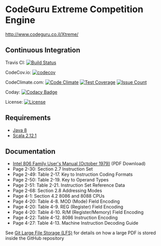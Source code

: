 CodeGuru Extreme Competition Engine
===================================

http://www.codeguru.co.il/Xtreme/

## Continuous Integration

Travis CI:
[![Build Status](https://travis-ci.org/codeguru-il/codeguru-extreme.svg?branch=master)](https://travis-ci.org/codeguru-il/codeguru-extreme#)

CodeCov.io:
[![codecov](https://codecov.io/gh/codeguru-il/codeguru-extreme/branch/master/graph/badge.svg)](https://codecov.io/gh/codeguru-il/codeguru-extreme)

CodeClimate.com:
[![Code Climate](https://codeclimate.com/github/codeguru-il/codeguru-extreme/badges/gpa.svg)](https://codeclimate.com/github/codeguru-il/codeguru-extreme)
[![Test Coverage](https://codeclimate.com/github/codeguru-il/codeguru-extreme/badges/coverage.svg)](https://codeclimate.com/github/codeguru-il/codeguru-extreme/coverage)
[![Issue Count](https://codeclimate.com/github/codeguru-il/codeguru-extreme/badges/issue_count.svg)](https://codeclimate.com/github/codeguru-il/codeguru-extreme)

Coday:
[![Codacy Badge](https://api.codacy.com/project/badge/Grade/d10ebabcb83f4b5cbcbfc1f251549078)](https://www.codacy.com/app/romik-code/codeguru-extreme?utm_source=github.com&amp;utm_medium=referral&amp;utm_content=codeguru-il/codeguru-extreme&amp;utm_campaign=Badge_Grade)

License:
[![License](http://img.shields.io/:license-Apache%202-red.svg)](http://www.apache.org/licenses/LICENSE-2.0.txt)


## Requirements
 - [Java 8](http://www.oracle.com/technetwork/java/javase/downloads/jdk8-downloads-2133151.html)
 - [Scala 2.12.1](http://scala-lang.org/download/2.12.1.html)

## Documentation

 - [Intel 806 Family User's Manual (October 1979)](https://github.com/codeguru-il/codeguru-extreme/raw/master/doc/9800722-03_The_8086_Family_Users_Manual_Oct79.pdf) (PDF Download)
  - Page 2-30: Section 2.7 Instruction Set
   - Page 2-49: Table 2-17. Key to Instruction Coding Formats
   - Page 2-50: Table 2-19. Key to Operand Types
   - Page 2-51: Table 2-21. Instruction Set Reference Data
  - Page 2-68: Section 2.8 Addressing Modes
  - Page 4-1: Section 4.2 8086 and 8088 CPUs
   - Page 4-20: Table 4-8. MOD (Mode) Field Encoding
   - Page 4-20: Table 4-9. REG (Register) Field Encoding
   - Page 4-20: Table 4-10. R/M (Register/Memory) Field Encoding
   - Page 4-22: Table 4-12. 8086 Instruction Encoding
   - Page 4-27: Table 4-13. Machine Instruction Decoding Guide

See [Git Large File Storage (LFS)](https://git-lfs.github.com/) for details on how a large PDF is stored inside the GitHub repository

